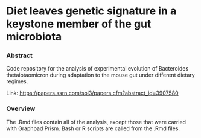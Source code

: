 # Diet leaves genetic signature in a keystone member of the gut microbiota

### Abstract
Code repository for the analysis of experimental evolution of Bacteroides thetaiotaomicron during adaptation to the mouse gut under different dietary regimes.  

Link: https://papers.ssrn.com/sol3/papers.cfm?abstract_id=3907580

### Overview
The .Rmd files contain all of the analysis, except those that were carried with Graphpad Prism. Bash or R scripts are called from the .Rmd files.
